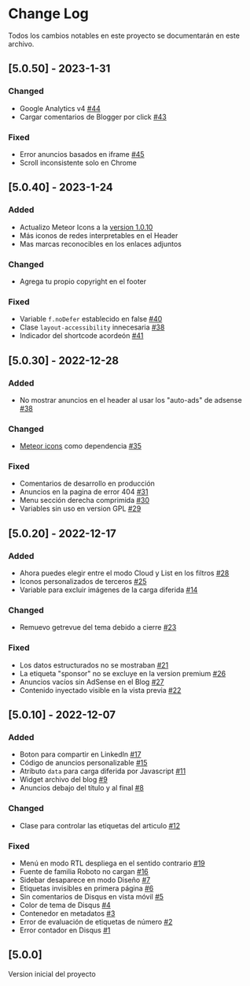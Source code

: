 
# Change Log

Todos los cambios notables en este proyecto se documentarán en este archivo.

## [5.0.50] - 2023-1-31

### Changed

- Google Analytics v4 [#44](https://github.com/zkreations/bison/issues/44)
- Cargar comentarios de Blogger por click [#43](https://github.com/zkreations/bison/issues/43)

### Fixed

- Error anuncios basados en iframe [#45](https://github.com/zkreations/bison/issues/45)
- Scroll inconsistente solo en Chrome


## [5.0.40] - 2023-1-24

### Added

- Actualizo Meteor Icons a la [version 1.0.10](https://github.com/zkreations/icons/releases/tag/v1.0.10)
- Más iconos de redes interpretables en el Header
- Mas marcas reconocibles en los enlaces adjuntos

### Changed

- Agrega tu propio copyright en el footer

### Fixed

- Variable `f.noDefer` establecido en false [#40](https://github.com/zkreations/bison/issues/40)
- Clase `layout-accessibility` innecesaria [#38](https://github.com/zkreations/bison/issues/38)
- Indicador del shortcode acordeón [#41](https://github.com/zkreations/bison/issues/41)

## [5.0.30] - 2022-12-28

### Added

- No mostrar anuncios en el header al usar los "auto-ads" de adsense [#38](https://github.com/zkreations/bison/issues/38)

### Changed

- [Meteor icons](https://github.com/zkreations/icons) como dependencia [#35](https://github.com/zkreations/bison/issues/35)

### Fixed

- Comentarios de desarrollo en producción
- Anuncios en la pagina de error 404 [#31](https://github.com/zkreations/bison/issues/31)
- Menu sección derecha comprimida [#30](https://github.com/zkreations/bison/issues/30)
- Variables sin uso en version GPL [#29](https://github.com/zkreations/bison/issues/29)

## [5.0.20] - 2022-12-17

### Added

- Ahora puedes elegir entre el modo Cloud y List en los filtros [#28](https://github.com/zkreations/bison/issues/28)
- Iconos personalizados de terceros [#25](https://github.com/zkreations/bison/issues/25)
- Variable para excluir imágenes de la carga diferida [#14](https://github.com/zkreations/bison/issues/14)

### Changed

- Remuevo getrevue del tema debido a cierre [#23](https://github.com/zkreations/bison/issues/23)

### Fixed

- Los datos estructurados no se mostraban [#21](https://github.com/zkreations/bison/issues/21)
- La etiqueta "sponsor" no se excluye en la version premium [#26](https://github.com/zkreations/bison/issues/26)
- Anuncios vacíos sin AdSense en el Blog [#27](https://github.com/zkreations/bison/issues/27)
- Contenido inyectado visible en la vista previa [#22](https://github.com/zkreations/bison/issues/22)


## [5.0.10] - 2022-12-07
 
### Added

- Boton para compartir en LinkedIn [#17](https://github.com/zkreations/bison/issues/17)
- Código de anuncios personalizable [#15](https://github.com/zkreations/bison/issues/15)
- Atributo `data` para carga diferida por Javascript [#11](https://github.com/zkreations/bison/issues/11)
- Widget archivo del blog [#9](https://github.com/zkreations/bison/issues/9)
- Anuncios debajo del título y al final [#8](https://github.com/zkreations/bison/issues/8)

### Changed

- Clase para controlar las etiquetas del articulo [#12](https://github.com/zkreations/bison/issues/12)

### Fixed

- Menú en modo RTL despliega en el sentido contrario [#19](https://github.com/zkreations/bison/issues/19)
- Fuente de familia Roboto no cargan [#16](https://github.com/zkreations/bison/issues/16)
- Sidebar desaparece en modo Diseño [#7](https://github.com/zkreations/bison/issues/7)
- Etiquetas invisibles en primera página [#6](https://github.com/zkreations/bison/issues/6)
- Sin comentarios de Disqus en vista móvil [#5](https://github.com/zkreations/bison/issues/5)
- Color de tema de Disqus [#4](https://github.com/zkreations/bison/issues/4)
- Contenedor en metadatos [#3](https://github.com/zkreations/bison/issues/3)
- Error de evaluación de etiquetas de número [#2](https://github.com/zkreations/bison/issues/2)
- Error contador en Disqus [#1](https://github.com/zkreations/bison/issues/1)

## [5.0.0]

Version inicial del proyecto